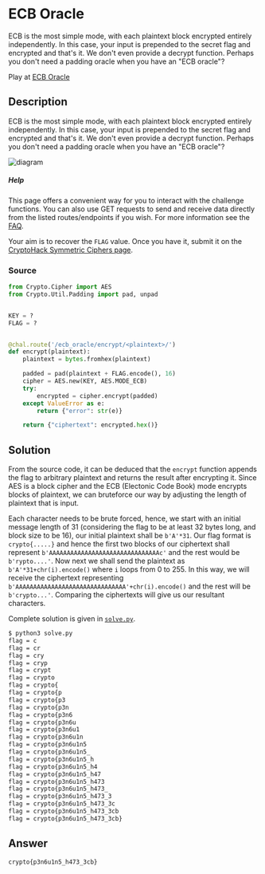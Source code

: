 # ECB Oracle

ECB is the most simple mode, with each plaintext block encrypted entirely independently. In this case, your input is prepended to the secret flag and encrypted and that's it. We don't even provide a decrypt function. Perhaps you don't need a padding oracle when you have an "ECB oracle"?  

Play at [ECB Oracle](https://aes.cryptohack.org/ecb_oracle)

## Description

ECB is the most simple mode, with each plaintext block encrypted entirely independently. In this case, your input is prepended to the secret flag and encrypted and that's it. We don't even provide a decrypt function. Perhaps you don't need a padding oracle when you have an "ECB oracle"?

![diagram](https://aes.cryptohack.org/static/img/ECB_encryption.svg)

##### Help

This page offers a convenient way for you to interact with the challenge functions. You can also use GET requests to send and receive data directly from the listed routes/endpoints if you wish. For more information see the [FAQ](https://cryptohack.org/faq#blockciphers).

Your aim is to recover the `FLAG` value. Once you have it, submit it on the [CryptoHack Symmetric Ciphers page](https://cryptohack.org/challenges/aes).

### Source

```python
from Crypto.Cipher import AES
from Crypto.Util.Padding import pad, unpad


KEY = ?
FLAG = ?


@chal.route('/ecb_oracle/encrypt/<plaintext>/')
def encrypt(plaintext):
    plaintext = bytes.fromhex(plaintext)

    padded = pad(plaintext + FLAG.encode(), 16)
    cipher = AES.new(KEY, AES.MODE_ECB)
    try:
        encrypted = cipher.encrypt(padded)
    except ValueError as e:
        return {"error": str(e)}

    return {"ciphertext": encrypted.hex()}
```

## Solution

From the source code, it can be deduced that the `encrypt` function appends the flag to arbitrary plaintext and returns the result after encrypting it. Since AES is a block cipher and the ECB (Electonic Code Book) mode encrypts blocks of plaintext, we can bruteforce our way by adjusting the length of plaintext that is input.

Each character needs to be brute forced, hence, we start with an initial message length of 31 (considering the flag to be at least 32 bytes long, and block size to be 16), our initial plaintext shall be `b'A'*31`. Our flag format is `crypto{.....}` and hence the first two blocks of our ciphertext shall represent `b'AAAAAAAAAAAAAAAAAAAAAAAAAAAAAAAc'` and the rest would be `b'rypto....'`. Now next we shall send the plaintext as `b'A'*31+chr(i).encode()` where `i` loops from 0 to 255. In this way, we will receive the ciphertext representing `b'AAAAAAAAAAAAAAAAAAAAAAAAAAAAAAA'+chr(i).encode()` and the rest will be `b'crypto...'`. Comparing the ciphertexts will give us our resultant characters.

Complete solution is given in [`solve.py`](./solve.py).

```bash
$ python3 solve.py
flag = c
flag = cr
flag = cry
flag = cryp
flag = crypt
flag = crypto
flag = crypto{
flag = crypto{p
flag = crypto{p3
flag = crypto{p3n
flag = crypto{p3n6
flag = crypto{p3n6u
flag = crypto{p3n6u1
flag = crypto{p3n6u1n
flag = crypto{p3n6u1n5
flag = crypto{p3n6u1n5_
flag = crypto{p3n6u1n5_h
flag = crypto{p3n6u1n5_h4
flag = crypto{p3n6u1n5_h47
flag = crypto{p3n6u1n5_h473
flag = crypto{p3n6u1n5_h473_
flag = crypto{p3n6u1n5_h473_3
flag = crypto{p3n6u1n5_h473_3c
flag = crypto{p3n6u1n5_h473_3cb
flag = crypto{p3n6u1n5_h473_3cb}
```

## Answer

`crypto{p3n6u1n5_h473_3cb}`
